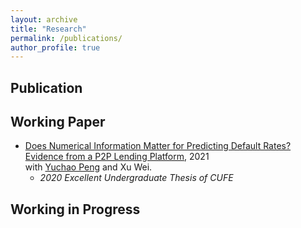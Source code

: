 ```yaml
---
layout: archive
title: "Research"
permalink: /publications/
author_profile: true
---
```


Publication
----------

Working Paper
----------
* [Does Numerical Information Matter for Predicting Default Rates? Evidence from a P2P Lending Platform](../assets/Numerical2021.pdf), 2021 <br>
with [Yuchao Peng](https://yuchaopeng.weebly.com) and Xu Wei.
   - *2020 Excellent Undergraduate Thesis of CUFE* 

Working in Progress
----------
